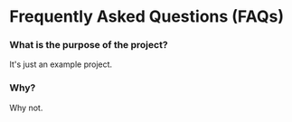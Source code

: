 # Frequently Asked Questions (FAQs)
### What is the purpose of the project?
It's just an example project.

### Why?
Why not.
